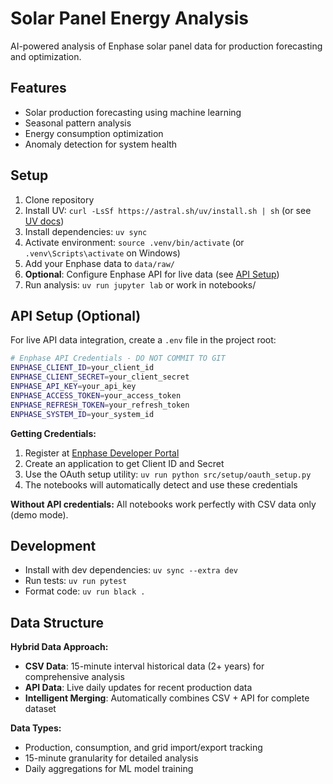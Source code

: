 # Solar Panel Energy Analysis

AI-powered analysis of Enphase solar panel data for production forecasting and optimization.

## Features
- Solar production forecasting using machine learning
- Seasonal pattern analysis
- Energy consumption optimization
- Anomaly detection for system health

## Setup
1. Clone repository
2. Install UV: `curl -LsSf https://astral.sh/uv/install.sh | sh` (or see [UV docs](https://docs.astral.sh/uv/))
3. Install dependencies: `uv sync`
4. Activate environment: `source .venv/bin/activate` (or `.venv\Scripts\activate` on Windows)
5. Add your Enphase data to `data/raw/`
6. **Optional**: Configure Enphase API for live data (see [API Setup](#api-setup))
7. Run analysis: `uv run jupyter lab` or work in notebooks/

## API Setup (Optional)
For live API data integration, create a `.env` file in the project root:

```bash
# Enphase API Credentials - DO NOT COMMIT TO GIT
ENPHASE_CLIENT_ID=your_client_id
ENPHASE_CLIENT_SECRET=your_client_secret
ENPHASE_API_KEY=your_api_key
ENPHASE_ACCESS_TOKEN=your_access_token
ENPHASE_REFRESH_TOKEN=your_refresh_token
ENPHASE_SYSTEM_ID=your_system_id
```

**Getting Credentials:**
1. Register at [Enphase Developer Portal](https://developer.enphase.com/)
2. Create an application to get Client ID and Secret
3. Use the OAuth setup utility: `uv run python src/setup/oauth_setup.py`
4. The notebooks will automatically detect and use these credentials

**Without API credentials:** All notebooks work perfectly with CSV data only (demo mode).

## Development
- Install with dev dependencies: `uv sync --extra dev`
- Run tests: `uv run pytest`
- Format code: `uv run black .`

## Data Structure
**Hybrid Data Approach:**
- **CSV Data**: 15-minute interval historical data (2+ years) for comprehensive analysis
- **API Data**: Live daily updates for recent production data
- **Intelligent Merging**: Automatically combines CSV + API for complete dataset

**Data Types:**
- Production, consumption, and grid import/export tracking
- 15-minute granularity for detailed analysis
- Daily aggregations for ML model training